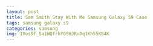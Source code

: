 ```yaml
---
layout: post
title: Sam Smith Stay With Me Samsung Galaxy S9 Case
tags: samsung galaxy s9
categories: samsung
img: 1Vos9f_Sa1WQfrhYGSHJRuDq1Kh55K84K
---
```

